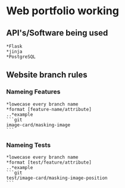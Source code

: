 # Web portfolio working

## API's/Software being used

    *Flask 
    *jinja 
    *PostgreSQL

## Website branch rules

### Nameing Features 

    *lowecase every branch name
    *format [feature-name/attribute]
    ..*example 
    ```git
    image-card/masking-image
    ``` 

### Nameing Tests 

    *lowecase every branch name
    *format [test/feature/attribute]
    ..*example 
    ```git
    test/image-card/masking-image-position
    ``` 
